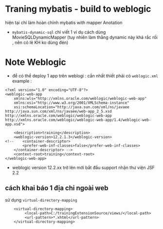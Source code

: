 # Traning mybatis - build to weblogic

hiện tại chỉ làm hoàn chỉnh mybatis with mapper Anotation
- `mybatis-dynamic-sql` chỉ viết 1 ví dụ cách dùng MovieSQLDynamicMapper  (tuy nhiên làm thằng dynamic này khá rắc rối , nên có lẽ KH ko dùng đén)

# Note Weblogic

- để có thể deploy 1 app trên weblogi : cần nhất thiết phải có `weblogic.xml`
example :
```
<?xml version="1.0" encoding="UTF-8"?>
<weblogic-web-app
	xmlns:wls="http://xmlns.oracle.com/weblogic/weblogic-web-app"
	xmlns:xsi="http://www.w3.org/2001/XMLSchema-instance"
	xsi:schemaLocation="http://java.sun.com/xml/ns/javaee http://java.sun.com/xml/ns/javaee/web-app_2_5.xsd
http://xmlns.oracle.com/weblogic/weblogic-web-app http://xmlns.oracle.com/weblogic/weblogic-web-app/1.4/weblogic-web-app.xsd">

	<description>training</description>
	<weblogic-version>12.2.1.3</weblogic-version>
<!-- 	<container-descriptor>
		<prefer-web-inf-classes>false</prefer-web-inf-classes>
	</container-descriptor> -->
	<context-root>training</context-root>
</weblogic-web-app>
```
- weblogic version 12.2.xx trở lên mới bắt đầu support nhận thư viện JSF 2.2 

## cách khai báo 1 địa chỉ ngoài web

sử dụng `virtual-directory-mapping`
```
	<virtual-directory-mapping>
	     <local-path>C:/trainingExtensionSource/views/</local-path>
	     <url-pattern>*.xhtml</url-pattern>
	</virtual-directory-mapping>
```